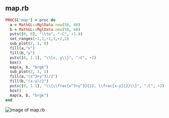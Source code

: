 
## map.rb

```ruby
PROCS['map'] = proc do
  a = MathGL::MglData.new(50, 40)
  b = MathGL::MglData.new(50, 40)
  puts([0, 0], "\\to", ":C", -1.4)
  set_ranges(-1,1,-1,1,-2,2)
  sub_plot(2, 1, 0)
  fill(a,"x")
  fill(b,"y")
  puts([0, 1.1], "\\{x, y\\}", ":C", -2)
  box()
  map(a, b, "brgk")
  sub_plot(2, 1, 1)
  fill(a,"(x^3+y^3)/2")
  fill(b,"(x-y)/2")
  puts([0, 1.1], "\\{\\frac{x^3+y^3}{2}, \\frac{x-y}{2}\\}", ":C", -2)
  box()
  map(a, b, "brgk")
end


```
![image of map.rb](https://raw.github.com/masa16/ruby-mathgl-sample/master/samples/map/map.png)
